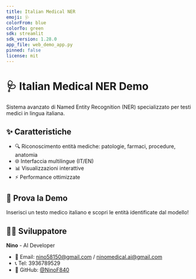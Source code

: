 ```yaml
---
title: Italian Medical NER
emoji: 🩺
colorFrom: blue
colorTo: green
sdk: streamlit
sdk_version: 1.28.0
app_file: web_demo_app.py
pinned: false
license: mit
---
```


# 🩺 Italian Medical NER Demo

Sistema avanzato di Named Entity Recognition (NER) specializzato per testi medici in lingua italiana.

## ✨ Caratteristiche

- 🔍 Riconoscimento entità mediche: patologie, farmaci, procedure, anatomia
- 🌐 Interfaccia multilingue (IT/EN)
- 📊 Visualizzazioni interattive
- ⚡ Performance ottimizzate

## 🚀 Prova la Demo

Inserisci un testo medico italiano e scopri le entità identificate dal modello!

## 👨‍💻 Sviluppatore

**Nino** - AI Developer
- 📧 Email: nino58150@gmail.com / ninomedical.ai@gmail.com
- 📞 Tel: 3936789529
- 🐙 GitHub: [@NinoF840](https://github.com/NinoF840)
